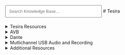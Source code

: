 <link rel="stylesheet" href="../styles.css">
<script src="../search.js"></script>
<script src="https://unpkg.com/webamp"></script>
<script src="../webamp.js"></script>
<input type="text" id="searchBar" placeholder="Search Knowledge Base..." oninput="searchResources()" style="width: 60%; padding: 10px; margin-bottom: 20px">
# Tesira

<details data-tags="tesira manuals software firmware support">
  <summary>Tesira Resources</summary>
  <div markdown="1">
  
  - **User Manuals**: [Tesira User Manuals](https://support.biamp.com/Tesira/User_Manuals)
  - **Software and Firmware**: [Tesira Software and Firmware](https://support.biamp.com/Tesira/Software-Firmware?gad_source=1&gclid=CjwKCAiAg8S7BhATEiwAO2-R6sqwuxbO5SRhYRXkUer20XDLWKr6nAgTJsrQvrATcOFDUx3_-CBduBoCl24QAvD_BwE)
  - **Tesira Firmware Update Instructions**: [Firmware Update Instructions](https://support.biamp.com/Tesira/Miscellaneous/Tesira_firmware_update_instructions)
    - Detailed steps for updating Tesira firmware.
  - **Support Articles**: [Tesira Support](https://support.biamp.com/Tesira/Support_Articles)

  </div>
</details>

<details data-tags="avb tesira network configuration tc5 tc5d netgear cisco riedel">
  <summary>AVB</summary>
  <div markdown="1">
  
  - AVB is an open standard for transporting audio and video over Ethernet.
  - Multiple Tesira units can be connected using AVB, enabling scalable and flexible system designs.
  - **AVB Overview**: [AVB Overview](https://support.biamp.com/Tesira/AVB)

  - **TC5 and TC5D - 5-port AVB-capable PoE+ network device**:
    - [TC5 Overview](https://support.biamp.com/Tesira/AVB/TesiraCONNECT_TC-5)
    - [TC5D Overview](https://support.biamp.com/Tesira/AVB/TesiraCONNECT_TC-5D)
  - **Separated vs. Converged Networks**:
    - [Separated vs. Converged Networks](https://support.biamp.com/Tesira/AVB/Separated_or_converged_Control_and_AVB_networks)
  - **Netgear M4250 AVB Configuration**:
    - [Netgear M4250 AVB Configuration Guide](https://support.biamp.com/Tesira/AVB/Netgear_M4250_-_Enabling_AVB_using_the_AV_user_interface)
  - **List of AVB-capable Ethernet Switches**:
    - [AVB-capable Ethernet Switches](https://support.biamp.com/Tesira/AVB/List_of_AVB-capable_Ethernet_switches)
  - **Using Riedel AVB Manager to Synchronize a Tesira System to a 3rd Party AVB Device**:
    - [Riedel AVB Manager Guide](https://support.biamp.com/Tesira/AVB/Using_Riedel_AVB_Manager_to_synchronize_a_Tesira_system_to_a_3rd_party_AVB_device)
  - **AVB Configuration on Cisco Switches**:
    - [AVB Configuration on Cisco Switches](https://support.biamp.com/Tesira/AVB/Enabling_AVB_on_Cisco_Catalyst_Switches)
  </div>
</details>

<details data-tags="dante">
  <summary>Dante</summary>
  <div markdown="1">
  
  - Dante is a proprietary networking technology developed by Audinate.
  - It is widely adopted and offers easy configuration and scalability.
  - [Dante Overview](https://support.biamp.com/General/Networking/Dante?gad_source=1&gclid=CjwKCAiAg8S7BhATEiwAO2-R6smKwIExLt7p74ZxT-YJtgUi4MxZ8daaYk3H73dllew4ktn1lgx8QxoCKtoQAvD_BwE)

  </div>
</details>

<details data-tags="mutlichannel usb ftr recording">
  <summary>Mutlichannel USB Audio and Recording</summary>
  <div markdown="1">

  Tesira devices can act as USB audio interfaces, providing multiple channels of audio to and from a computer.
    - Not all USB extenders are supported for multichannel audio. It is important to verify compatibility.
  - **Tesira USB Interface**: [TesiraFORTE USB Interface](https://support.biamp.com/Tesira/Control/TesiraFORTE_USB_interface)

  For the Record (FTR) is a digital recording solution used in courtrooms and other environments. Tesira integrates seamlessly with FTR:
  
  - **Using Tesira USB Audio with For The Record**: [Using Tesira USB Audio with For The Record](https://support.biamp.com/Tesira/Miscellaneous/Using_Tesira_USB_audio_with_For_The_Record)
    - This guide provides detailed instructions on how to configure and use Tesira USB audio with For The Record systems.

  </div>
</details>

<details data-tags="switch poe firmware dtmf">
  <summary>Additional Resources</summary>
  <div markdown="1">
  
  - **Specifying PoE Switches for Biamp Tesira Devices**: [Specifying PoE Switches](https://support.biamp.com/Tesira/Miscellaneous/Specifying_PoE_switches_for_Biamp_Tesira_devices)
    - This guide provides information on selecting and configuring PoE switches for use with Tesira devices.
  - **TesiraFORTE X**: [TesiraFORTE X](https://support.biamp.com/Tesira/Miscellaneous/TesiraFORTE_X)
    - Overview and specifications of the TesiraFORTE X series.
  - **Upgrading Tesira Firmware to Version 3.8 - 3.11**: [Firmware Upgrade Guide](https://support.biamp.com/Tesira/Miscellaneous/Upgrading_Tesira_firmware_to_version_3.8_-_3.11)
    - Instructions for upgrading Tesira firmware to versions 3.8 through 3.11.
  - **DTMF Tone Duration**: [DTMF Tone Duration](https://support.biamp.com/Tesira/Miscellaneous/DTMF_tone_duration)

  </div>
</details>
